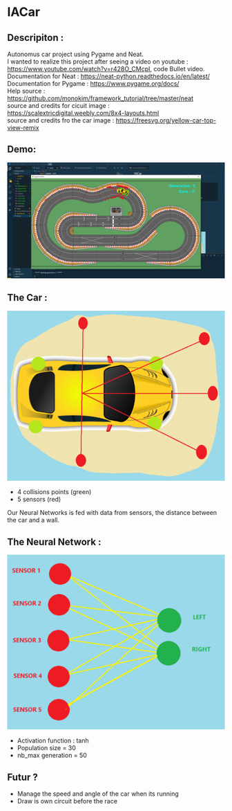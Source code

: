 # IACar

## Descripiton :

Autonomus car project using Pygame and Neat.\
I wanted to realize this project after seeing a video on youtube : https://www.youtube.com/watch?v=r428O_CMcpI, code Bullet video.\
Documentation for Neat : https://neat-python.readthedocs.io/en/latest/ \
Documentation for Pygame : https://www.pygame.org/docs/ \
Help source : https://github.com/monokim/framework_tutorial/tree/master/neat \
source and credits for cicuit image : https://scalextricdigital.weebly.com/8x4-layouts.html \
source and credits fro the car image : https://freesvg.org/yellow-car-top-view-remix
## Demo:
[![SC2 Video](img/Capture33.PNG)](https://youtu.be/jd-JJ45a4Nw)


## The Car :
![alt text](img/Capture.PNG)

*   4 collisions points (green)
*   5 sensors (red)

Our Neural Networks is fed with data from sensors, the distance between the car and a wall.

## The Neural Network :
![alt text](img/Capture2.PNG)
*   Activation function : tanh
*   Population size = 30
*   nb_max generation = 50

## Futur ?
*   Manage the speed and angle of the car when its running
*   Draw is own circuit before the race
